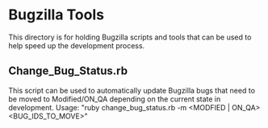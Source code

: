 Bugzilla Tools
==============

This directory is for holding Bugzilla scripts and tools that can be used to help speed up the development process.


Change_Bug_Status.rb
--------------------

This script can be used to automatically update Bugzilla bugs that need to be moved to Modified/ON_QA depending on the current state in development. 
Usage: "ruby change_bug_status.rb -m &lt;MODFIED | ON_QA&gt; &lt;BUG_IDS_TO_MOVE&gt;"
